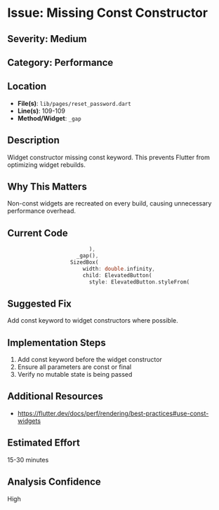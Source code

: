 # Issue: Missing Const Constructor

## Severity: Medium

## Category: Performance

## Location
- **File(s)**: `lib/pages/reset_password.dart`
- **Line(s)**: 109-109
- **Method/Widget**: `_gap`

## Description
Widget constructor missing const keyword. This prevents Flutter from optimizing widget rebuilds.

## Why This Matters
Non-const widgets are recreated on every build, causing unnecessary performance overhead.

## Current Code
```dart
                          ),
                      _gap(),
                    SizedBox(
                        width: double.infinity,
                        child: ElevatedButton(
                          style: ElevatedButton.styleFrom(
```

## Suggested Fix
Add const keyword to widget constructors where possible.

## Implementation Steps
1. Add const keyword before the widget constructor
2. Ensure all parameters are const or final
3. Verify no mutable state is being passed

## Additional Resources
- https://flutter.dev/docs/perf/rendering/best-practices#use-const-widgets

## Estimated Effort
15-30 minutes

## Analysis Confidence
High
